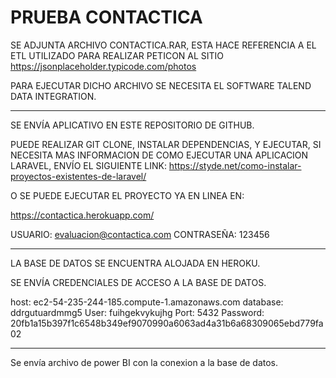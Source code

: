 # PRUEBA CONTACTICA

SE ADJUNTA ARCHIVO CONTACTICA.RAR, ESTA HACE REFERENCIA A EL ETL UTILIZADO PARA REALIZAR PETICON AL SITIO https://jsonplaceholder.typicode.com/photos

PARA EJECUTAR DICHO ARCHIVO SE NECESITA EL SOFTWARE TALEND DATA INTEGRATION.

----------------------------------------------------------------------------------------------------------------------------------



SE ENVÍA APLICATIVO EN ESTE REPOSITORIO DE GITHUB.

PUEDE REALIZAR GIT CLONE, INSTALAR DEPENDENCIAS, Y EJECUTAR, SI NECESITA MAS INFORMACION DE COMO EJECUTAR UNA APLICACION LARAVEL, ENVÍO EL SIGUIENTE LINK: 
https://styde.net/como-instalar-proyectos-existentes-de-laravel/

O SE PUEDE EJECUTAR EL PROYECTO YA EN LINEA EN:

https://contactica.herokuapp.com/

USUARIO: evaluacion@contactica.com
CONTRASEÑA: 123456

----------------------------------------------------------------------------------------------------------------------------------
LA BASE DE DATOS SE ENCUENTRA ALOJADA EN HEROKU.

SE ENVÍA CREDENCIALES DE ACCESO A LA BASE DE DATOS.

host: ec2-54-235-244-185.compute-1.amazonaws.com
database: ddrgutuardmmg5
User: fuihgekvykujhg
Port: 5432
Password: 20fb1a15b397f1c6548b349ef9070990a6063ad4a31b6a68309065ebd779fa02

--------------------------------------------------------------------------------------------------------------------------------
Se envía archivo de power BI con la conexion a la base de datos.







